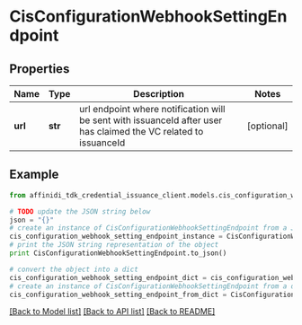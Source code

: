 # CisConfigurationWebhookSettingEndpoint

## Properties

| Name    | Type    | Description                                                                                                      | Notes      |
| ------- | ------- | ---------------------------------------------------------------------------------------------------------------- | ---------- |
| **url** | **str** | url endpoint where notification will be sent with issuanceId after user has claimed the VC related to issuanceId | [optional] |

## Example

```python
from affinidi_tdk_credential_issuance_client.models.cis_configuration_webhook_setting_endpoint import CisConfigurationWebhookSettingEndpoint

# TODO update the JSON string below
json = "{}"
# create an instance of CisConfigurationWebhookSettingEndpoint from a JSON string
cis_configuration_webhook_setting_endpoint_instance = CisConfigurationWebhookSettingEndpoint.from_json(json)
# print the JSON string representation of the object
print CisConfigurationWebhookSettingEndpoint.to_json()

# convert the object into a dict
cis_configuration_webhook_setting_endpoint_dict = cis_configuration_webhook_setting_endpoint_instance.to_dict()
# create an instance of CisConfigurationWebhookSettingEndpoint from a dict
cis_configuration_webhook_setting_endpoint_from_dict = CisConfigurationWebhookSettingEndpoint.from_dict(cis_configuration_webhook_setting_endpoint_dict)
```

[[Back to Model list]](../README.md#documentation-for-models) [[Back to API list]](../README.md#documentation-for-api-endpoints) [[Back to README]](../README.md)

